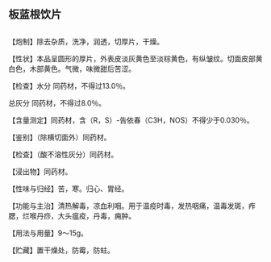## 板蓝根饮片

## 

## 

【炮制】除去杂质，洗净，润透，切厚片，干燥。

【性状】本品呈圆形的厚片，外表皮淡灰黄色至淡棕黄色，有纵皱纹。切面皮部黄白色，木部黄色。气微，味微甜后苦涩。

【检查】水分 同药材，不得过13.0％。

总灰分 同药材，不得过8.0％。

【含量测定】同药材，含（R，S）-告依春（C3H，NOS）不得少于0.030％。

【鉴别】（除横切面外）同药材。

【检查】（酸不溶性灰分）同药材。

【浸出物】同药材。

【性味与归经】苦，寒。归心、胃经。

【功能与主治】清热解毒，凉血利咽。用于温疫时毒，发热咽痛，温毒发斑，痄腮，烂喉丹痧，大头瘟疫，丹毒，痈肿。

【用法与用量】9～15g。

【贮藏】置干燥处，防霉，防蛀。